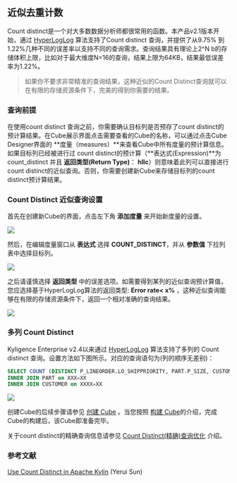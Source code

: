## 近似去重计数

Count distinct是一个对大多数数据分析师都很常用的函数。本产品v2.1版本开始，通过 [HyperLogLog](https://hal.inria.fr/hal-00406166/document) 算法支持了Count distinct 查询，并提供了从9.75% 到 1.22%几种不同的误差率以支持不同的查询需求。查询结果具有理论上2^N b的存储体积上限，比如对于最大维度N=16的查询，结果上限为64KB，结果最低误差率为1.22%。 

> 如果你不要求非常精准的查询结果，这种近似的Count Distinct查询就可以在有限的存储资源条件下，完美的得到你需要的结果。


### 查询前提

在使用count distinct 查询之前，你需要确认目标列是否预存了count distinct的预计算结果。在Cube展示界面点击需要查看的Cube的名称，可以通过点击Cube Designer界面的 **度量（measures）**来查看Cube中所有度量的预计算信息。如果目标列已经被进行过 count distinct的预计算（**表达式(Expression)**为count_distinct 并且 **返回类型(Return Type)**： **hllc**）则意味着此列可以直接进行count distinct的近似查询。否则，你需要创建新Cube来存储目标列的count distinct预计算结果。

### Count Distinct 近似查询设置 

首先在创建新Cube的界面，点击左下角 **添加度量** 来开始新度量的设置。

![](images/count_distinct/CountDistinct_cn_add.png)



然后，在编辑度量窗口从 **表达式** 选择 **COUNT_DISTINCT**，并从 **参数值** 下拉列表中选择目标列。

![](images/count_distinct/CountDistinct_cn_edit.png)

之后请谨慎选择 **返回类型** 中的误差选项。如需要得到某列的近似查询预计算值，您应选择基于HyperLogLog算法的返回类型: **Error rate< x%** ，这种近似查询能够在有限的存储资源条件下，返回一个相对准确的查询结果。

![](images/count_distinct/CountDistinct_errorrate.png)



### 多列 Count Distinct

Kyligence Enterprise v2.4以来通过 [HyperLogLog](https://hal.inria.fr/hal-00406166/document) 算法支持了多列的 Count distinct 查询。设置方法如下图所示。对应的查询语句为(列的顺序无差别)：

```sql
SELECT COUNT (DISTINCT P_LINEORDER.LO_SHIPPRIORITY, PART.P_SIZE, CUSTOMER.C_REGION) FROM P_LINEORDER 
INNER JOIN PART on XXX=XX
INNER JOIN CUSTOMER on XXXX=XX
```

![](images/count_distinct/CountDistinct_cn_multi.png)

创建Cube的后续步骤请参见 [创建 Cube](create_cube.cn.md) 。当您按照 [构建 Cube](../build_cube.cn.md)的介绍，完成Cube的构建后，该Cube即准备完毕。

关于count distinct的精确查询信息请参见 [Count Distinct(精确)查询优化](count_distinct_precise.cn.md) 介绍。

### 参考文献

[Use Count Distinct in Apache Kylin](http://kylin.apache.org/blog/2016/08/01/count-distinct-in-kylin/) (Yerui Sun)

